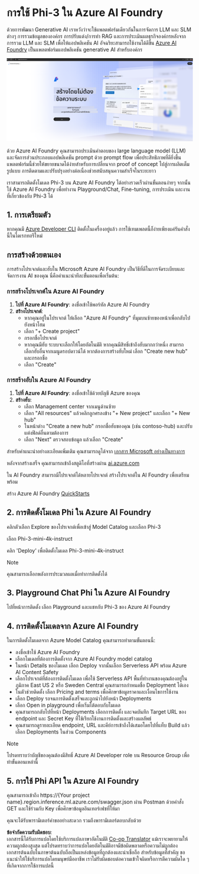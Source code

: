 <!--
CO_OP_TRANSLATOR_METADATA:
{
  "original_hash": "3a1e48b628022485aac989c9f733e792",
  "translation_date": "2025-05-09T20:11:55+00:00",
  "source_file": "md/02.QuickStart/AzureAIFoundry_QuickStart.md",
  "language_code": "th"
}
-->
# **การใช้ Phi-3 ใน Azure AI Foundry**

ด้วยการพัฒนา Generative AI เราหวังว่าจะใช้แพลตฟอร์มเดียวกันในการจัดการ LLM และ SLM ต่างๆ การรวมข้อมูลขององค์กร การปรับแต่ง/การทำ RAG และการประเมินผลธุรกิจองค์กรหลังจากการรวม LLM และ SLM เพื่อให้แอปพลิเคชัน AI อัจฉริยะสามารถใช้งานได้ดีขึ้น [Azure AI Foundry](https://ai.azure.com) เป็นแพลตฟอร์มแอปพลิเคชัน generative AI สำหรับองค์กร

![aistudo](../../../../translated_images/aifoundry_home.ffa4fe13d11f26171097f8666a1db96ac0979ffa1adde80374c60d1136c7e1de.th.png)

ด้วย Azure AI Foundry คุณสามารถประเมินคำตอบของ large language model (LLM) และจัดการส่วนประกอบแอปพลิเคชัน prompt ด้วย prompt flow เพื่อประสิทธิภาพที่ดียิ่งขึ้น แพลตฟอร์มนี้ช่วยให้ขยายขนาดได้ง่ายสำหรับการเปลี่ยนจาก proof of concept ไปสู่การผลิตเต็มรูปแบบ การติดตามและปรับปรุงอย่างต่อเนื่องช่วยสนับสนุนความสำเร็จในระยะยาว

เราสามารถติดตั้งโมเดล Phi-3 บน Azure AI Foundry ได้อย่างรวดเร็วผ่านขั้นตอนง่ายๆ จากนั้นใช้ Azure AI Foundry เพื่อทำงาน Playground/Chat, Fine-tuning, การประเมิน และงานที่เกี่ยวข้องกับ Phi-3 ได้

## **1. การเตรียมตัว**

หากคุณมี [Azure Developer CLI](https://learn.microsoft.com/azure/developer/azure-developer-cli/overview?WT.mc_id=aiml-138114-kinfeylo) ติดตั้งในเครื่องอยู่แล้ว การใช้เทมเพลตนี้ก็ง่ายเพียงแค่รันคำสั่งนี้ในไดเรกทอรีใหม่

## การสร้างด้วยตนเอง

การสร้างโปรเจกต์และฮับใน Microsoft Azure AI Foundry เป็นวิธีที่ดีในการจัดระเบียบและจัดการงาน AI ของคุณ นี่คือคำแนะนำทีละขั้นตอนเพื่อเริ่มต้น:

### การสร้างโปรเจกต์ใน Azure AI Foundry

1. **ไปที่ Azure AI Foundry**: ลงชื่อเข้าใช้พอร์ทัล Azure AI Foundry
2. **สร้างโปรเจกต์**:
   - หากคุณอยู่ในโปรเจกต์ ให้เลือก "Azure AI Foundry" ที่มุมบนซ้ายของหน้าเพื่อกลับไปยังหน้าโฮม
   - เลือก "+ Create project"
   - กรอกชื่อโปรเจกต์
   - หากคุณมีฮับ ระบบจะเลือกให้โดยอัตโนมัติ หากคุณมีสิทธิ์เข้าถึงฮับมากกว่าหนึ่ง สามารถเลือกฮับอื่นจากเมนูดรอปดาวน์ได้ หากต้องการสร้างฮับใหม่ เลือก "Create new hub" และกรอกชื่อ
   - เลือก "Create"

### การสร้างฮับใน Azure AI Foundry

1. **ไปที่ Azure AI Foundry**: ลงชื่อเข้าใช้ด้วยบัญชี Azure ของคุณ
2. **สร้างฮับ**:
   - เลือก Management center จากเมนูด้านซ้าย
   - เลือก "All resources" แล้วคลิกลูกศรลงข้าง "+ New project" และเลือก "+ New hub"
   - ในหน้าต่าง "Create a new hub" กรอกชื่อฮับของคุณ (เช่น contoso-hub) และปรับแต่งฟิลด์อื่นตามต้องการ
   - เลือก "Next" ตรวจสอบข้อมูล แล้วเลือก "Create"

สำหรับคำแนะนำอย่างละเอียดเพิ่มเติม คุณสามารถดูได้จาก [เอกสาร Microsoft อย่างเป็นทางการ](https://learn.microsoft.com/azure/ai-studio/how-to/create-projects)

หลังจากสร้างเสร็จ คุณสามารถเข้าถึงสตูดิโอที่สร้างผ่าน [ai.azure.com](https://ai.azure.com/)

ใน AI Foundry สามารถมีโปรเจกต์ได้หลายโปรเจกต์ สร้างโปรเจกต์ใน AI Foundry เพื่อเตรียมพร้อม

สร้าง Azure AI Foundry [QuickStarts](https://learn.microsoft.com/azure/ai-studio/quickstarts/get-started-code)

## **2. การติดตั้งโมเดล Phi ใน Azure AI Foundry**

คลิกตัวเลือก Explore ของโปรเจกต์เพื่อเข้าสู่ Model Catalog และเลือก Phi-3

เลือก Phi-3-mini-4k-instruct

คลิก 'Deploy' เพื่อติดตั้งโมเดล Phi-3-mini-4k-instruct

> [!NOTE]
>
> คุณสามารถเลือกพลังการประมวลผลเมื่อทำการติดตั้งได้

## **3. Playground Chat Phi ใน Azure AI Foundry**

ไปที่หน้าการติดตั้ง เลือก Playground และแชทกับ Phi-3 ของ Azure AI Foundry

## **4. การติดตั้งโมเดลจาก Azure AI Foundry**

ในการติดตั้งโมเดลจาก Azure Model Catalog คุณสามารถทำตามขั้นตอนนี้:

- ลงชื่อเข้าใช้ Azure AI Foundry
- เลือกโมเดลที่ต้องการติดตั้งจาก Azure AI Foundry model catalog
- ในหน้า Details ของโมเดล เลือก Deploy จากนั้นเลือก Serverless API พร้อม Azure AI Content Safety
- เลือกโปรเจกต์ที่ต้องการติดตั้งโมเดล เพื่อใช้ Serverless API พื้นที่ทำงานของคุณต้องอยู่ในภูมิภาค East US 2 หรือ Sweden Central คุณสามารถกำหนดชื่อ Deployment ได้เอง
- ในตัวช่วยติดตั้ง เลือก Pricing and terms เพื่อศึกษาข้อมูลราคาและเงื่อนไขการใช้งาน
- เลือก Deploy รอจนการติดตั้งเสร็จและถูกนำไปยังหน้า Deployments
- เลือก Open in playground เพื่อเริ่มโต้ตอบกับโมเดล
- คุณสามารถกลับไปที่หน้า Deployments เลือกการติดตั้ง และจดบันทึก Target URL ของ endpoint และ Secret Key ที่ใช้เรียกใช้งานการติดตั้งและสร้างผลลัพธ์
- คุณสามารถดูรายละเอียด endpoint, URL และคีย์การเข้าถึงได้เสมอโดยไปที่แท็บ Build แล้วเลือก Deployments ในส่วน Components

> [!NOTE]
> โปรดทราบว่าบัญชีของคุณต้องมีสิทธิ์ Azure AI Developer role บน Resource Group เพื่อทำขั้นตอนเหล่านี้

## **5. การใช้ Phi API ใน Azure AI Foundry**

คุณสามารถเข้าถึง https://{Your project name}.region.inference.ml.azure.com/swagger.json ผ่าน Postman ด้วยคำสั่ง GET และใช้ร่วมกับ Key เพื่อศึกษาข้อมูลอินเทอร์เฟซที่ให้มา

คุณจะได้รับพารามิเตอร์คำขออย่างสะดวก รวมถึงพารามิเตอร์ตอบกลับด้วย

**ข้อจำกัดความรับผิดชอบ**:  
เอกสารนี้ได้รับการแปลโดยใช้บริการแปลภาษาอัตโนมัติ [Co-op Translator](https://github.com/Azure/co-op-translator) แม้เราจะพยายามให้ความถูกต้องสูงสุด แต่โปรดทราบว่าการแปลโดยอัตโนมัติอาจมีข้อผิดพลาดหรือความไม่ถูกต้อง เอกสารต้นฉบับในภาษาต้นฉบับถือเป็นแหล่งข้อมูลที่ถูกต้องและน่าเชื่อถือ สำหรับข้อมูลที่สำคัญ ขอแนะนำให้ใช้บริการแปลโดยมนุษย์มืออาชีพ เราไม่รับผิดชอบต่อความเข้าใจผิดหรือการตีความผิดใด ๆ ที่เกิดจากการใช้การแปลนี้